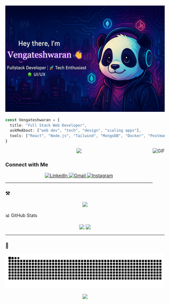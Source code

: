 <p align="center">
  <img src="https://raw.githubusercontent.com/Vengateshwaran1/Vengateshwaran1/main/banner.jpg" alt="Neon Panda Banner" width="100%" height="50%" />
</p>

```ts
const Vengateshwaran = {
  title: "Full Stack Web Developer",
  askMeAbout: ["web dev", "tech", "design", "scaling apps"],
  tools: ["React", "Node.js", "Tailwind", "MongoDB", "Docker", "Postman", "Git"],
}
 ```

<img align="right" height="150" src="https://media1.giphy.com/media/v1.Y2lkPTc5MGI3NjExemZndDZrdTJ3cGZtdWZ0aDVqYmt5a3hxZGxja3hpMnhudjRudmNpNSZlcD12MV9pbnRlcm5hbF9naWZfYnlfaWQmY3Q9Zw/HDR31jsQUPqQo/giphy.gif" alt="GIF" />

<p align="center">
  <img src="https://readme-typing-svg.herokuapp.com?font=Fira+Code&weight=500&pause=1000&color=FFFFFF&center=true&vCenter=true&width=435&lines=Building+Fullstack+Application;React+%2B+Node+%2B+MongoDB.;Designing+Better+User+Experience+%F0%9F%8C%8C;" />
</p>

### Connect with Me

<div align="center">
  <a href="https://www.linkedin.com/in/vengateshwaran-k/" target="_blank">
    <img src="https://raw.githubusercontent.com/maurodesouza/profile-readme-generator/master/src/assets/icons/social/linkedin/default.svg" width="52" height="40" alt="LinkedIn" />
  </a>
  <a href="mailto:kvengateshwaran1@gmail.com" target="_blank">
    <img src="https://raw.githubusercontent.com/maurodesouza/profile-readme-generator/master/src/assets/icons/social/gmail/default.svg" width="52" height="40" alt="Gmail" />
  </a>
  <a href="https://www.instagram.com/vengateshwaran_/" target="_blank">
    <img src="https://raw.githubusercontent.com/maurodesouza/profile-readme-generator/master/src/assets/icons/social/instagram/default.svg" width="52" height="40" alt="Instagram" />
  </a>
</div>


---

### ⚒️
<p align="center"> <img src="https://skillicons.dev/icons?i=js,ts,react,nodejs,express,mongodb,tailwind,git,docker,postman&theme=dark" /> </p>
📊 GitHub Stats
<p align="center"> <img src="https://github-readme-stats.vercel.app/api?username=Vengateshwaran1&show_icons=true&theme=midnight-purple&hide_border=true&border_radius=12&count_private=true&include_all_commits=true" height="180"/> <img src="https://streak-stats.demolab.com/?user=Vengateshwaran1&theme=midnight-purple&hide_border=true&border_radius=12" height="180"/> </p>


---

### 🐍
<p align="center"> <img src="https://raw.githubusercontent.com/Vengateshwaran1/Vengateshwaran1/output/snake.svg" alt="Snake animation" /> </p>
<p align="center">
  <img src="https://readme-typing-svg.herokuapp.com?font=Fira+Code&duration=3000&pause=1000&color=8E44AD&center=true&vCenter=true&multiline=true&width=600&lines=%22Be+Kind+%26+Give+Respect.%22" />
</p>


